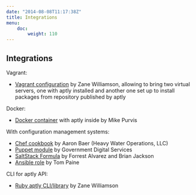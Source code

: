 ```yaml
---
date: "2014-08-08T11:17:38Z"
title: Integrations
menu:
    doc:
        weight: 110
---
```


Integrations
------------

Vagrant:

-   [Vagrant configuration](https://github.com/sepulworld/aptly-vagrant) by
    Zane Williamson, allowing to bring two virtual servers, one with aptly installed
    and another one set up to install packages from repository published by aptly

Docker:

-    [Docker container](https://github.com/mikepurvis/aptly-docker) with aptly inside by Mike Purvis

With configuration management systems:

-   [Chef cookbook](https://github.com/hw-cookbooks/aptly) by Aaron Baer
    (Heavy Water Operations, LLC)
-   [Puppet module](https://github.com/alphagov/puppet-aptly) by
    Government Digital Services
-   [SaltStack Formula](https://github.com/saltstack-formulas/aptly-formula) by
    Forrest Alvarez and Brian Jackson
-   [Ansible role](https://github.com/aioue/ansible-role-aptly) by Tom Paine

CLI for aptly API:

-   [Ruby aptly CLI/library](https://github.com/sepulworld/aptly_cli) by Zane Williamson